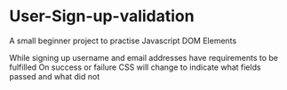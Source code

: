 # User-Sign-up-validation
A small beginner project to practise Javascript DOM Elements

While signing up username and email addresses have requirements to be fulfilled
On success or failure CSS will change to indicate what fields passed and what did not
